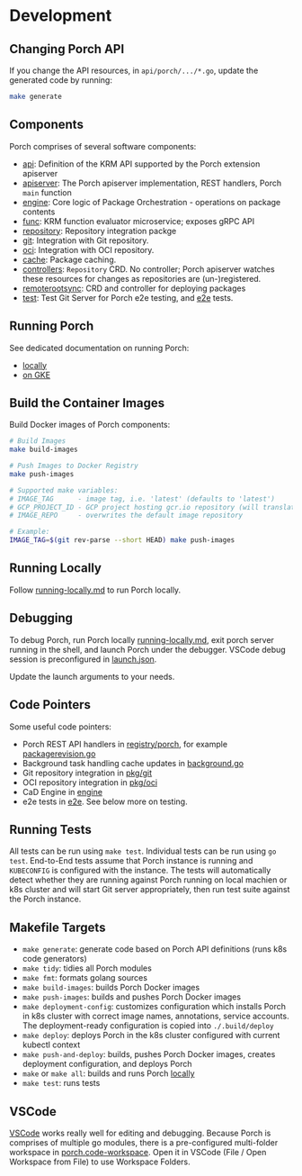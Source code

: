 # Development

## Changing Porch API

If you change the API resources, in `api/porch/.../*.go`, update the generated code by running:

```sh
make generate
```

## Components

Porch comprises of several software components:

* [api](../api): Definition of the KRM API supported by the Porch extension apiserver
* [apiserver](../pkg/apiserver/): The Porch apiserver implementation, REST handlers, Porch `main` function
* [engine](../pkg/engine/): Core logic of Package Orchestration - operations on package contents
* [func](../func): KRM function evaluator microservice; exposes gRPC API
* [repository](../pkg/repository/): Repository integration packge
* [git](../pkg/git/): Integration with Git repository.
* [oci](../pkg/oci/): Integration with OCI repository.
* [cache](../pkg/cache/): Package caching.
* [controllers](../controllers): `Repository` CRD. No controller;
  Porch apiserver watches these resources for changes as repositories are (un-)registered.
* [remoterootsync](../controllers/remoterootsync): CRD and controller for deploying packages
* [test](../test): Test Git Server for Porch e2e testing, and
  [e2e](../test/e2e/) tests.

## Running Porch

See dedicated documentation on running Porch:

* [locally](running-locally.md)
* [on GKE](../../site/guides/porch-installation.md)

## Build the Container Images

Build Docker images of Porch components:

```sh
# Build Images
make build-images

# Push Images to Docker Registry
make push-images

# Supported make variables:
# IMAGE_TAG      - image tag, i.e. 'latest' (defaults to 'latest')
# GCP_PROJECT_ID - GCP project hosting gcr.io repository (will translate to gcr.io/${GCP_PROJECT_ID})
# IMAGE_REPO     - overwrites the default image repository

# Example:
IMAGE_TAG=$(git rev-parse --short HEAD) make push-images
```

## Running Locally

Follow [running-locally.md](./running-locally-md) to run Porch locally.

## Debugging

To debug Porch, run Porch locally [running-locally.md](./running-locally-md), exit porch server running in the shell,
and launch Porch under the debugger. VSCode debug session is preconfigured in [launch.json](../.vscode/launch.json).

Update the launch arguments to your needs.

## Code Pointers

Some useful code pointers:

* Porch REST API handlers in [registry/porch](../pkg/registry/porch/), for example
  [packagerevision.go](../pkg/registry/porch/packagerevision.go)
* Background task handling cache updates in [background.go](../pkg/registry/porch/background.go)
* Git repository integration in [pkg/git](../pkg/git)
* OCI repository integration in [pkg/oci](../pkg/oci)
* CaD Engine in [engine](../pkg/engine)
* e2e tests in [e2e](../test/e2e/). See below more on testing.

## Running Tests

All tests can be run using `make test`. Individual tests can be run using `go test`.
End-to-End tests assume that Porch instance is running and `KUBECONFIG` is configured
with the instance. The tests will automatically detect whether they are running against
Porch running on local machien or k8s cluster and will start Git server appropriately,
then run test suite against the Porch instance.

## Makefile Targets

* `make generate`: generate code based on Porch API definitions (runs k8s code generators)
* `make tidy`: tidies all Porch modules
* `make fmt`: formats golang sources
* `make build-images`: builds Porch Docker images
* `make push-images`: builds and pushes Porch Docker images
* `make deployment-config`: customizes configuration which installs Porch
   in k8s cluster with correct image names, annotations, service accounts.
   The deployment-ready configuration is copied into `./.build/deploy`
* `make deploy`: deploys Porch in the k8s cluster configured with current kubectl context
* `make push-and-deploy`: builds, pushes Porch Docker images, creates deployment configuration, and deploys Porch
* `make` or `make all`: builds and runs Porch [locally](./running-locally.md)
* `make test`: runs tests

## VSCode

[VSCode](https://code.visualstudio.com/) works really well for editing and debugging.
Because Porch is comprises of multiple go modules, there is a pre-configured
multi-folder workspace in [porch.code-workspace](../porch.code-workspace).
Open it in VSCode (File / Open Workspace from File) to use Workspace Folders.
